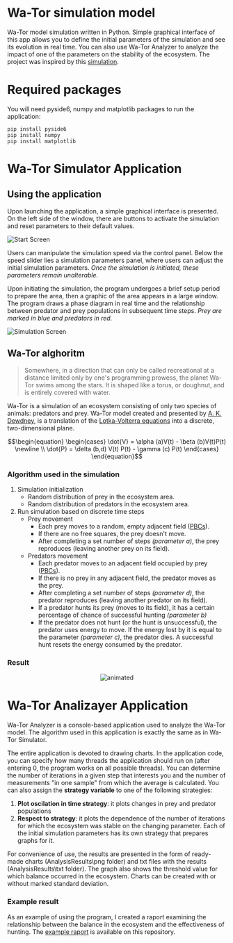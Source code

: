 # Wa-Tor simulation model
Wa-Tor model simulation written in Python. Simple graphical interface of this app allows you to define the initial parameters of the simulation and see its evolution in real time. You can also use Wa-Tor Analyzer to analyze the impact of one of the parameters on the stability of the ecosystem.
The project was inspired by this [simulation](http://en.alife.pl/predators-and-prey-the-Lotka-Volterra-model).

# Required packages

You will need pyside6, numpy and matplotlib packages to run the application:
```
pip install pyside6
pip install numpy
pip install matplotlib
```

# Wa-Tor Simulator Application
## Using the application
Upon launching the application, a simple graphical interface is presented. On the left side of the window, there are buttons to activate the simulation and reset parameters to their default values.

![Start Screen](https://github.com/jakrog01/Wator/assets/141222606/76bf8e6c-ff35-4398-839e-1f6c1627bc62)

Users can manipulate the simulation speed via the control panel.
Below the speed slider lies a simulation parameters panel, where users can adjust the initial simulation parameters. *Once the simulation is initiated, these parameters remain unalterable.*

Upon initiating the simulation, the program undergoes a brief setup period to prepare the area, then a graphic of the area appears in a large window. 
The program draws a phase diagram in real time and the relationship between predator and prey populations in subsequent time steps.
*Prey are marked in blue and predators in red.*

![Simulation Screen](https://github.com/jakrog01/Wator/assets/141222606/55d61a38-2244-4d51-975c-f33dbaf3139a)

## Wa-Tor alghoritm
> Somewhere, in a direction that can only be called recreational at a distance limited only by one's programming prowess, the planet Wa-Tor swims among the stars. It is shaped like a torus, or doughnut, and is entirely covered with water.

Wa-Tor is a simulation of an ecosystem consisting of only two species of animals: predators and prey.
Wa-Tor model created and presented by [A. K. Dewdney](http://cs.gettysburg.edu/~tneller/cs107/wator_dewdney.pdf), is a translation of the [Lotka-Volterra equations](https://en.wikipedia.org/wiki/Lotka%E2%80%93Volterra_equations) into a discrete, two-dimensional plane.

$$\begin{equation}
\begin{cases}
\dot{V} = \alpha (a)V(t) - \beta (b)V(t)P(t)  \newline \\
\dot{P} = \delta (b,d) V(t) P(t) - \gamma (c) P(t)
\end{cases}
\end{equation}$$

### Algorithm used in the simulation
1. Simulation initialization
   - Random distribution of prey in the ecosystem area.
   - Random distribution of predators in the ecosystem area.
2. Run simulation based on discrete time steps
   - Prey movement
     - Each prey moves to a random, empty adjacent field ([PBCs](https://en.wikipedia.org/wiki/Periodic_boundary_conditions)).
     - If there are no free squares, the prey doesn't move.
     - After completing a set number of steps _(parameter a)_, the prey reproduces (leaving another prey on its field).
   - Predators movement
     - Each predator moves to an adjacent field occupied by prey ([PBCs](https://en.wikipedia.org/wiki/Periodic_boundary_conditions)).
     - If there is no prey in any adjacent field, the predator moves as the prey.
     - After completing a set number of steps _(parameter d)_, the predator reproduces (leaving another predator on its field).
     - If a predator hunts its prey (moves to its field), it has a certain percentage of chance of successful hunting _(parameter b)_
     - If the predator does not hunt (or the hunt is unsuccessful), the predator uses energy to move. If the energy lost by it is equal to the parameter _(parameter c)_, the predator dies. A successful hunt resets the energy consumed by the predator.

### Result
<p align="center">
  <img src="https://github.com/jakrog01/Wa-Tor/assets/141222606/b764269e-f7e0-4c66-838e-4d6c08036a7b" alt="animated" />
</p>

# Wa-Tor Analizayer Application
Wa-Tor Analyzer is a console-based application used to analyze the Wa-Tor model. The algorithm used in this application is exactly the same as in Wa-Tor Simulator.

The entire application is devoted to drawing charts. In the application code, you can specify how many threads the application should run on (after entering 0, the program works on all possible threads). You can determine the number of iterations in a given step that interests you and the number of measurements "in one sample" from which the average is calculated. You can also assign the **strategy variable** to one of the following strategies:
1. **Plot oscilation in time strategy**: it plots changes in prey and predator populations
2. **Respect to strategy**: it plots the dependence of the number of iterations for which the ecosystem was stable on the changing parameter. Each of the initial simulation parameters has its own strategy that prepares graphs for it.

For convenience of use, the results are presented in the form of ready-made charts (AnalysisResults\png folder) and txt files with the results (AnalysisResults\txt folder). The graph also shows the threshold value for which balance occurred in the ecosystem. Charts can be created with or without marked standard deviation.

### Example result
As an example of using the program, I created a raport examining the relationship between the balance in the ecosystem and the effectiveness of hunting. The [example raport](Wa_TorRaportExample.pdf) is available on this repository.
